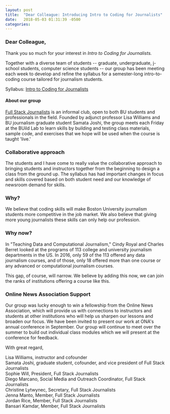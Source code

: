 ```yaml
---
layout: post
title:  "Dear Colleague: Introducing Intro to Coding for Journalists"
date:   2018-05-03 01:31:39 -0500
categories:
---
```


### Dear Colleague,

Thank you so much for your interest in *Intro to Coding for Journalists.*

Together with a diverse team of students -- graduate, undergraduate, j-school students, computer science students -- our group has been meeting each week to develop and refine the syllabus for a semester-long intro-to-coding course tailored for journalism students.

Syllabus: [Intro to Coding for Journalists](https://github.com/fullstackjournalists/intro-to-coding-for-journalists)

#### About our group

[Full Stack Journalists](https://lisawilliams.github.io/lisa/tech/2018/02/15/Full-Stack-Journalists.html) is an informal club, open to both BU students and professionals in the field. Founded by adjunct professor Lisa Williams and BU journalism graduate student Samata Joshi, the group meets each Friday at the BUild Lab to learn skills by building and testing class materials, sample code, and exercises that we hope will be used when the course is taught 'live.'

### Collaborative approach

The students and I have come to really value the collaborative approach to bringing students and instructors together from the beginning to design a class from the ground up. The syllabus has had important changes in focus and skills covered based on both student need and our knowledge of newsroom demand for skills.

### Why?

We believe that coding skills will make Boston University journalism students more competitive in the job market. We also believe that giving more young journalists these skills can only help our profession.

### Why now?

In "Teaching Data and Computational Journalism," Cindy Royal and Charles Berret looked at the programs of 113 college and university journalism departments in the US. In 2016, only 59 of the 113 offered any data journalism courses, and of those, only 18 offered more than one course or any advanced or computational journalism courses.

This gap, of course, will narrow. We believe by adding this now, we can join the ranks of institutions offering a course like this.

### Online News Association Support

Our group was lucky enough to win a fellowship from the Online News Association, which will provide us with connections to instructors and students at other institutions who will help us sharpen our lessons and broaden our focus. We have been invited to present our work at ONA's annual conference in September. Our group will continue to meet over the summer to build out individual class modules which we will present at the conference for feedback.

With great regard,

Lisa Williams, instructor and cofounder<br>
Samata Joshi, graduate student, cofounder, and vice president of Full Stack Journalists<br>
Sophie Will, President, Full Stack Journalists<br>
Diego Marcano, Social Media and Outreach Coordinator, Full Stack Journalists<br>
Christine Lytwynec, Secretary, Full Stack Journalists<br>
Jenna Manto, Member, Full Stack Journalists<br>
Jordan Rice, Member, Full Stack Journalists<br>
Bansari Kamdar, Member, Full Stack Journalists<br>
